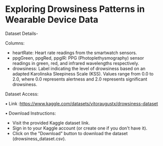 # Exploring Drowsiness Patterns in Wearable Device Data

Dataset Details-

Columns:

- heartRate: Heart rate readings from the smartwatch sensors.
- ppgGreen, ppgRed, ppgIR: PPG (Photoplethysmography) sensor readings in green, red, and infrared wavelengths respectively.
- drowsiness: Label indicating the level of drowsiness based on an adapted Karolinska Sleepiness Scale (KSS). Values range from 0.0 to 2.0, where 0.0 represents alertness and 2.0 represents significant drowsiness.

Dataset Access:

• Link :https://www.kaggle.com/datasets/vitoraugustx/drowsiness-dataset

• Download Instructions:

- Visit the provided Kaggle dataset link.
- Sign in to your Kaggle account (or create one if you don't have it).
- Click on the "Download" button to download the dataset (drowsiness_dataset.csv).
